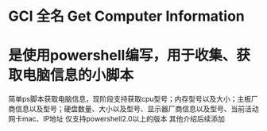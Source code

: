 # GCI 全名 Get Computer Information
# 是使用powershell编写，用于收集、获取电脑信息的小脚本

简单ps脚本获取电脑信息，现阶段支持获取cpu型号；内存型号以及大小；主板厂商信息以及型号；硬盘数量、大小以及型号、显示器厂商信息以及型号、当前活动网卡mac、IP地址
仅支持powershell2.0以上的版本
其他介绍后续添加
